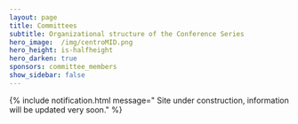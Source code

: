 ```yaml
---
layout: page
title: Committees
subtitle: Organizational structure of the Conference Series
hero_image:  /img/centroMID.png
hero_height: is-halfheight
hero_darken: true
sponsors: committee_members
show_sidebar: false
---
```


{% include notification.html message="
Site under construction, information will be updated very soon." %}